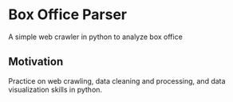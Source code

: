 # Box Office Parser
A simple web crawler in python to analyze box office

## Motivation
Practice on web crawling, data cleaning and processing, and data visualization skills in python.
